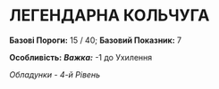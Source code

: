 ﻿# ЛЕГЕНДАРНА КОЛЬЧУГА

**Базові Пороги:** 15 / 40; **Базовий Показник:** 7

**Особливість:** ***Важка:*** -1 до Ухилення

*Обладунки - 4-й Рівень*